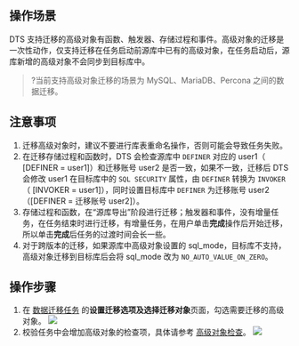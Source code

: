 
## 操作场景
DTS 支持迁移的高级对象有函数、触发器、存储过程和事件。高级对象的迁移是一次性动作，仅支持迁移在任务启动前源库中已有的高级对象，在任务启动后，源库新增的高级对象不会同步到目标库中。

>?当前支持高级对象迁移的场景为 MySQL、MariaDB、Percona 之间的数据迁移。

## 注意事项
1. 迁移高级对象时，建议不要进行库表重命名操作，否则可能会导致任务失败。
2. 在迁移存储过程和函数时，DTS 会检查源库中 `DEFINER` 对应的 user1（ [DEFINER = user1]）和迁移账号 user2 是否一致，如果不一致，迁移后 DTS 会修改 user1 在目标库中的 `SQL SECURITY` 属性，由 `DEFINER` 转换为 `INVOKER`（ [INVOKER = user1]），同时设置目标库中 `DEFINER` 为迁移账号 user2（[DEFINER = 迁移账号 user2]）。
3. 存储过程和函数，在“源库导出”阶段进行迁移；触发器和事件，没有增量任务，在任务结束时进行迁移，有增量任务，在用户单击<b>完成</b>操作后开始迁移，所以单击**完成**后任务的过渡时间会长一些。
4. 对于跨版本的迁移，如果源库中高级对象设置的 sql_mode，目标库不支持，高级对象迁移到目标库后会将 sql_mode 改为 `NO_AUTO_VALUE_ON_ZERO`。

## 操作步骤
1. 在 [数据迁移任务](https://console.cloud.tencent.com/dts/migration) 的**设置迁移选项及选择迁移对象**页面，勾选需要迁移的高级对象。
![](https://qcloudimg.tencent-cloud.cn/raw/29b10926a80b36324a1e5a50d1a2b856.png)
2. 校验任务中会增加高级对象的检查项，具体请参考 [高级对象检查](https://cloud.tencent.com/document/product/571/73705)。
![](https://qcloudimg.tencent-cloud.cn/raw/a2b2a7abc435fb00d1167e724d3d4c99.png)
